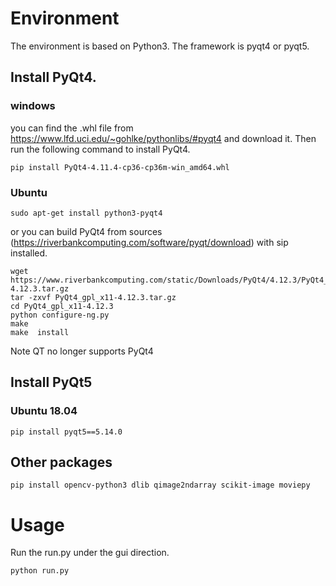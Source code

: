 # Environment
The environment is based on Python3. The framework is pyqt4 or pyqt5.


## Install PyQt4.

### windows
you can find the .whl file from https://www.lfd.uci.edu/~gohlke/pythonlibs/#pyqt4 and download it. Then run the following command to install PyQt4.

```
pip install PyQt4‑4.11.4‑cp36‑cp36m‑win_amd64.whl
```

### Ubuntu

```
sudo apt-get install python3-pyqt4
```
or you can build PyQt4 from sources (https://riverbankcomputing.com/software/pyqt/download) with sip installed.
```
wget https://www.riverbankcomputing.com/static/Downloads/PyQt4/4.12.3/PyQt4_gpl_x11-4.12.3.tar.gz
tar -zxvf PyQt4_gpl_x11-4.12.3.tar.gz
cd PyQt4_gpl_x11-4.12.3
python configure-ng.py
make
make  install
```

Note QT no longer supports PyQt4

## Install PyQt5

### Ubuntu 18.04
```
pip install pyqt5==5.14.0
```

## Other packages
```
pip install opencv-python3 dlib qimage2ndarray scikit-image moviepy

```
# Usage

Run the run.py under the gui direction.

```
python run.py
```